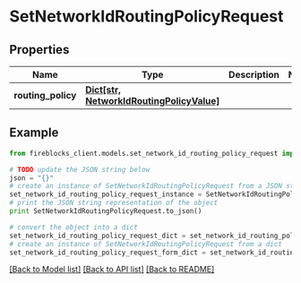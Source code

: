 # SetNetworkIdRoutingPolicyRequest


## Properties

Name | Type | Description | Notes
------------ | ------------- | ------------- | -------------
**routing_policy** | [**Dict[str, NetworkIdRoutingPolicyValue]**](NetworkIdRoutingPolicyValue.md) |  | 

## Example

```python
from fireblocks_client.models.set_network_id_routing_policy_request import SetNetworkIdRoutingPolicyRequest

# TODO update the JSON string below
json = "{}"
# create an instance of SetNetworkIdRoutingPolicyRequest from a JSON string
set_network_id_routing_policy_request_instance = SetNetworkIdRoutingPolicyRequest.from_json(json)
# print the JSON string representation of the object
print SetNetworkIdRoutingPolicyRequest.to_json()

# convert the object into a dict
set_network_id_routing_policy_request_dict = set_network_id_routing_policy_request_instance.to_dict()
# create an instance of SetNetworkIdRoutingPolicyRequest from a dict
set_network_id_routing_policy_request_form_dict = set_network_id_routing_policy_request.from_dict(set_network_id_routing_policy_request_dict)
```
[[Back to Model list]](../README.md#documentation-for-models) [[Back to API list]](../README.md#documentation-for-api-endpoints) [[Back to README]](../README.md)


